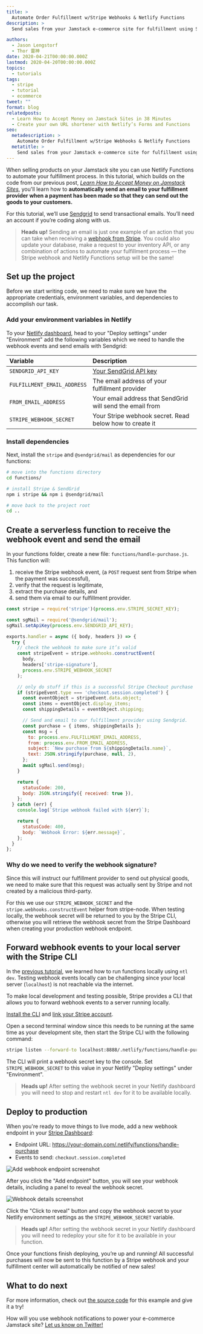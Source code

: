 ```yaml
---
title: >
  Automate Order Fulfillment w/Stripe Webhooks & Netlify Functions
description: >
  Send sales from your Jamstack e-commerce site for fulfillment using Stripe webhooks, Netlify Functions, and transaction email from SendGrid.

authors:
  - Jason Lengstorf
  - Thor 雷神
date: 2020-04-21T00:00:00.000Z
lastmod: 2020-04-20T00:00:00.000Z
topics:
  - tutorials
tags:
  - stripe
  - tutorial
  - ecommerce
tweet: ""
format: blog
relatedposts:
  - Learn How to Accept Money on Jamstack Sites in 38 Minutes
  - Create your own URL shortener with Netlify’s Forms and Functions
seo:
  metadescription: >
    Automate Order Fulfillment w/Stripe Webhooks & Netlify Functions
  metatitle: >
    Send sales from your Jamstack e-commerce site for fulfillment using Stripe webhooks, Netlify Functions, and transaction email from SendGrid.
---
```


When selling products on your Jamstack site you can use Netlify Functions to automate your fulfillment process. In this tutorial, which builds on the code from our previous post, [_Learn How to Accept Money on Jamstack Sites_](https://www.netlify.com/blog/2020/04/13/learn-how-to-accept-money-on-jamstack-sites-in-38-minutes/?utm_source=blog&utm_medium=stripe-jl&utm_campaign=devex), you'll learn how to **automatically send an email to your fulfillment provider when a payment has been made so that they can send out the goods to your customers.**

For this tutorial, we’ll use [Sendgrid](https://sendgrid.com/) to send transactional emails. You’ll need an account if you’re coding along with us.

> **Heads up!** Sending an email is just one example of an action that you can take when receiving a [webhook from Stripe](https://stripe.com/docs/webhooks). You could also update your database, make a request to your inventory API, or any combination of actions to automate your fulfillment process — the Stripe webhook and Netlify Functions setup will be the same!

## Set up the project

Before we start writing code, we need to make sure we have the appropriate credentials, environment variables, and dependencies to accomplish our task.

### Add your environment variables in Netlify

To your [Netlify dashboard](https://app.netlify.com), head to your "Deploy settings" under "Environment" add the following variables which we need to handle the webhook events and send emails with Sendgrid:

| Variable                    | Description                                                         |
| :-------------------------- | :------------------------------------------------------------------ |
| `SENDGRID_API_KEY`          | [Your SendGrid API key](https://app.sendgrid.com/settings/api_keys) |
| `FULFILLMENT_EMAIL_ADDRESS` | The email address of your fulfillment provider                      |
| `FROM_EMAIL_ADDRESS`        | Your email address that SendGrid will send the email from           |
| `STRIPE_WEBHOOK_SECRET`     | Your Stripe webhook secret. Read below how to create it                    |


### Install dependencies

Next, install the `stripe` and `@sendgrid/mail` as dependencies for our functions:

```bash
# move into the functions directory
cd functions/

# install Stripe & SendGrid
npm i stripe && npm i @sendgrid/mail

# move back to the project root
cd ..
```

## Create a serverless function to receive the webhook event and send the email

In your functions folder, create a new file: `functions/handle-purchase.js`. This function will:

1. receive the Stripe webhook event, (a `POST` request sent from Stripe when the payment was successful),
2. verify that the request is legitimate,
3. extract the purchase details, and
4. send them via email to our fulfillment provider.

<span></span>

```js
const stripe = require('stripe')(process.env.STRIPE_SECRET_KEY);

const sgMail = require('@sendgrid/mail');
sgMail.setApiKey(process.env.SENDGRID_API_KEY);

exports.handler = async ({ body, headers }) => {
  try {
    // check the webhook to make sure it’s valid
    const stripeEvent = stripe.webhooks.constructEvent(
      body,
      headers['stripe-signature'],
      process.env.STRIPE_WEBHOOK_SECRET
    );

    // only do stuff if this is a successful Stripe Checkout purchase
    if (stripeEvent.type === 'checkout.session.completed') {
      const eventObject = stripeEvent.data.object;
      const items = eventObject.display_items;
      const shippingDetails = eventObject.shipping;

      // Send and email to our fulfillment provider using Sendgrid.
      const purchase = { items, shippingDetails };
      const msg = {
        to: process.env.FULFILLMENT_EMAIL_ADDRESS,
        from: process.env.FROM_EMAIL_ADDRESS,
        subject: `New purchase from ${shippingDetails.name}`,
        text: JSON.stringify(purchase, null, 2),
      };
      await sgMail.send(msg);
    }

    return {
      statusCode: 200,
      body: JSON.stringify({ received: true }),
    };
  } catch (err) {
    console.log(`Stripe webhook failed with ${err}`);

    return {
      statusCode: 400,
      body: `Webhook Error: ${err.message}`,
    };
  }
};
```

### Why do we need to verify the webhook signature?

Since this will instruct our fulfillment provider to send out physical goods, we need to make sure that this request was actually sent by Stripe and not created by a malicious third-party.

For this we use our `STRIPE_WEBHOOK_SECRET` and the `stripe.webhooks.constructEvent` helper from stripe-node. When testing locally, the webhook secret will be returned to you by the Stripe CLI, otherwise you will retrieve the webhook secret from the Stripe Dashboard when creating your production webhook endpoint.

## Forward webhook events to your local server with the Stripe CLI

In the [previous tutorial](https://www.netlify.com/blog/2020/04/13/learn-how-to-accept-money-on-jamstack-sites-in-38-minutes/?utm_source=blog&utm_medium=stripe-jl&utm_campaign=devex), we learned how to run functions locally using `ntl dev`. Testing webhook events locally can be challenging since your local server (`localhost`) is not reachable via the internet.

To make local development and testing possible, Stripe provides a CLI that allows you to forward webhook events to a server running locally.

[Install the CLI](https://stripe.com/docs/stripe-cli) and [link your Stripe account](https://stripe.com/docs/stripe-cli#link-account).

Open a second terminal window since this needs to be running at the same time as your development site, then start the Stripe CLI with the following command:

```bash
stripe listen --forward-to localhost:8888/.netlify/functions/handle-purchase
```

The CLI will print a webhook secret key to the console. Set `STRIPE_WEBHOOK_SECRET` to this value in your Netlify "Deploy settings" under "Environment".

> **Heads up!** After setting the webhook secret in your Netlify dashboard you will need to stop and restart `ntl dev` for it to be available locally.

## Deploy to production

When you're ready to move things to live mode, add a new webhook endpoint in your [Stripe Dashboard](https://dashboard.stripe.com/webhooks):

- Endpoint URL: https://your-domain.com/.netlify/functions/handle-purchase
- Events to send: `checkout.session.completed`

![Add webhook endpoint screenshot](/img/blog/stripe-add-webhook.png)

After you click the "Add endpoint" button, you will see your webhook details, including a panel to reveal the webhook secret.

![Webhook details screenshot](/img/blog/stripe-webhook-secret.png)

Click the "Click to reveal" button and copy the webhook secret to your Netlify environment settings as the `STRIPE_WEBHOOK_SECRET` variable.

> **Heads up!** After setting the webhook secret in your Netlify dashboard you will need to redeploy your site for it to be available in your function.

Once your functions finish deploying, you’re up and running! All successful purchases will now be sent to this function by a Stripe webhook and your fulfillment center will automatically be notified of new sales!

## What to do next

For more information, check out [the source code](https://github.com/stripe-samples/checkout-netlify-serverless/blob/master/functions/handle-purchase.js) for this example and give it a try!

How will you use webhook notifications to power your e-commerce Jamstack site? [Let us know on Twitter!](https://twitter.com/compose/tweet?text=I%20just%20read%20@jlengstorf%20and%20@thorwebdev%E2%80%99s%20article%20on%20sending%20fulfillment%20emails%20for%20each%20sale%20using%20@sendgrid,%20@stripe%20webhooks,%20and%20@netlify%20Functions&url=https://www.netlify.app/blog/2020/04/21/automate-order-fulfillment-w/stripe-webhooks-netlify-functions/?utm_source=twitter%26utm_medium=stripe-jamstack-webhooks-jl%26utm_campaign=devex)
